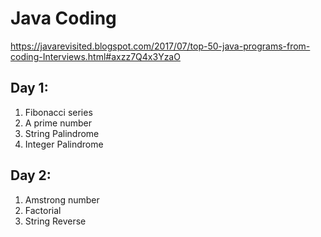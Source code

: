 # Java Coding

https://javarevisited.blogspot.com/2017/07/top-50-java-programs-from-coding-Interviews.html#axzz7Q4x3YzaO

## Day 1:
<ol>
  <li>Fibonacci series</li>
  <li>A prime number</li>
  <li>String Palindrome</li>
  <li>Integer Palindrome</li>
</ol>

## Day 2:
<ol>
  <li>Amstrong number</li>
  <li>Factorial</li>
  <li>String Reverse</li>
</ol>
